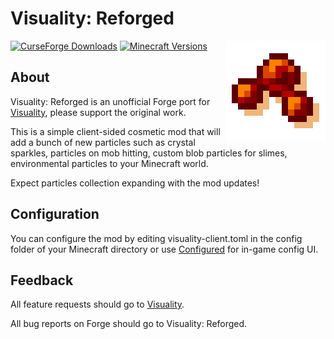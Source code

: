 # Visuality: Reforged

<img align="right" width="160" src="src/main/resources/pack.png">

[![CurseForge Downloads](https://cf.way2muchnoise.eu/full_521126_downloads.svg)](https://www.curseforge.com/minecraft/mc-mods/visuality-reforged)
[![Minecraft Versions](https://cf.way2muchnoise.eu/versions/521126.svg)](https://curseforge.com/minecraft/mc-mods/visuality-forge)

## About

Visuality: Reforged is an unofficial Forge port for [Visuality](https://www.curseforge.com/minecraft/mc-mods/visuality), please support the original work.

This is a simple client-sided cosmetic mod that will add a bunch of new particles such as crystal sparkles, particles on mob hitting, custom blob particles for slimes, environmental particles to your Minecraft world.

Expect particles collection expanding with the mod updates!

## Configuration

You can configure the mod by editing visuality-client.toml in the config folder of your Minecraft directory or use [Configured](https://www.curseforge.com/minecraft/mc-mods/configured) for in-game config UI.

## Feedback

All feature requests should go to [Visuality](https://github.com/PinkGoosik/visuality).

All bug reports on Forge should go to Visuality: Reforged.
